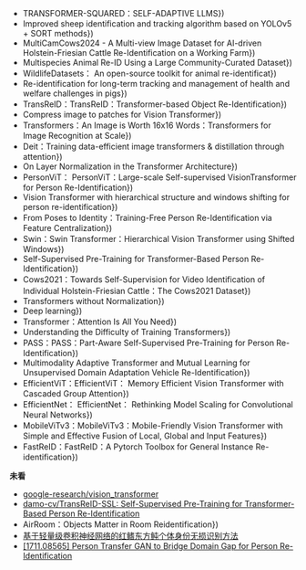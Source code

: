 - TRANSFORMER-SQUARED：SELF-ADAPTIVE LLMS})
- Improved sheep identification and tracking algorithm based on YOLOv5 + SORT methods})
- MultiCamCows2024 - A Multi-view Image Dataset for AI-driven Holstein-Friesian Cattle Re-Identification on a Working Farm})
- Multispecies Animal Re-ID Using a Large Community-Curated Dataset})
- WildlifeDatasets： An open-source toolkit for animal re-identificat})
- Re-identification for long-term tracking and management of health and welfare challenges in pigs})
- TransReID：TransReID：Transformer-based Object Re-Identification})
- Compress image to patches for Vision Transformer})
- Transformers：An Image is Worth 16x16 Words：Transformers for Image Recognition at Scale})
- Deit：Training data-efficient image transformers & distillation through attention})
- On Layer Normalization in the Transformer Architecture})
- PersonViT： PersonViT：Large-scale Self-supervised VisionTransformer for Person Re-Identification})
- Vision Transformer with hierarchical structure and windows shifting for person re-identification})
- From Poses to Identity：Training-Free Person Re-Identification via Feature Centralization})
- Swin：Swin Transformer：Hierarchical Vision Transformer using Shifted Windows})
- Self-Supervised Pre-Training for Transformer-Based Person Re-Identification})
- Cows2021：Towards Self-Supervision for Video Identification of Individual Holstein-Friesian Cattle：The Cows2021 Dataset})
- Transformers without Normalization})
- Deep learning})
- Transformer：Attention Is All You Need})
- Understanding the Difficulty of Training Transformers})
- PASS：PASS：Part-Aware Self-Supervised Pre-Training for Person Re-Identification})
- Multimodality Adaptive Transformer and Mutual Learning for Unsupervised Domain Adaptation Vehicle Re-Identification})
- EfficientViT：EfficientViT： Memory Efficient Vision Transformer with Cascaded Group Attention})
- EfficientNet： EfficientNet： Rethinking Model Scaling for Convolutional Neural Networks})
- MobileViTv3：MobileViTv3：Mobile-Friendly Vision Transformer with Simple and Effective Fusion of Local, Global and Input Features})
- FastReID：FastReID：A Pytorch Toolbox for General Instance Re-identification})


**未看**
- [google-research/vision_transformer](https://github.com/google-research/vision_transformer)
- [damo-cv/TransReID-SSL: Self-Supervised Pre-Training for Transformer-Based Person Re-Identification](https://github.com/damo-cv/TransReID-SSL)
- AirRoom：Objects Matter in Room Reidentification})
- [基于轻量级卷积神经网络的红鳍东方鲀个体身份无损识别方法](http://www.aquaticjournal.com/article/doi/10.7541/2023.2022.0422)
- [[1711.08565] Person Transfer GAN to Bridge Domain Gap for Person Re-Identification](https://arxiv.org/abs/1711.08565)